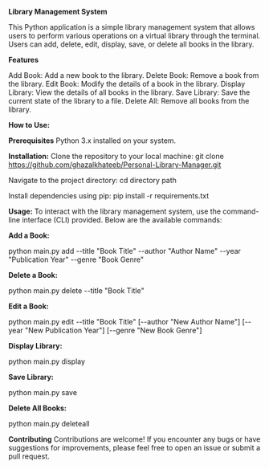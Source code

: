 **Library Management System**

This Python application is a simple library management system that allows users to perform various operations on a virtual library through the terminal. Users can add, delete, edit, display, save, or delete all books in the library.



**Features**

Add Book: Add a new book to the library.
Delete Book: Remove a book from the library.
Edit Book: Modify the details of a book in the library.
Display Library: View the details of all books in the library.
Save Library: Save the current state of the library to a file.
Delete All: Remove all books from the library.



**How to Use:**

**Prerequisites**
Python 3.x installed on your system.

**Installation:**
Clone the repository to your local machine:
git clone https://github.com/ghazalkhateeb/Personal-Library-Manager.git

Navigate to the project directory:
cd directory path

Install dependencies using pip:
pip install -r requirements.txt



**Usage:**
To interact with the library management system, use the command-line interface (CLI) provided. Below are the available commands:

**Add a Book:**

python main.py add --title "Book Title" --author "Author Name" --year "Publication Year" --genre "Book Genre"

**Delete a Book:**

python main.py delete --title "Book Title"

**Edit a Book:**

python main.py edit --title "Book Title" [--author "New Author Name"] [--year "New Publication Year"] [--genre "New Book Genre"]

**Display Library:**

python main.py display

**Save Library:**

python main.py save

**Delete All Books:**

python main.py deleteall



**Contributing**
Contributions are welcome! If you encounter any bugs or have suggestions for improvements, please feel free to open an issue or submit a pull request.



